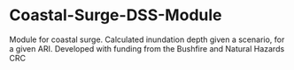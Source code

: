 # Coastal-Surge-DSS-Module
Module for coastal surge. Calculated inundation depth given a scenario, for a given ARI.
Developed with funding from the Bushfire and Natural Hazards CRC

